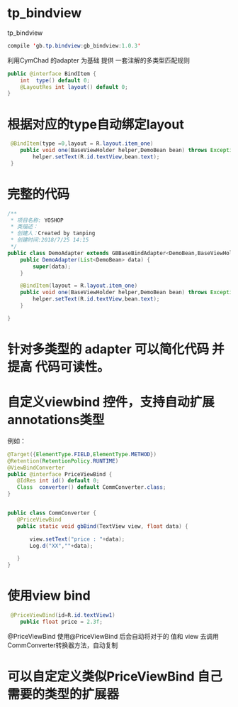 # tp_bindview
tp_bindview

```java
compile 'gb.tp.bindview:gb_bindview:1.0.3'

```

利用CymChad 的adapter 为基础 提供 一套注解的多类型匹配规则
```java
public @interface BindItem {
    int  type() default 0;
    @LayoutRes int layout() default 0;
}
``` 

# 根据对应的type自动绑定layout
```java
 @BindItem(type =0,layout = R.layout.item_one)
    public void one(BaseViewHolder helper,DemoBean bean) throws Exception {
        helper.setText(R.id.textView,bean.text);
 }
``` 

 # 完整的代码
```java
/**
 * 项目名称: YOSHOP
 * 类描述：
 * 创建人：Created by tanping
 * 创建时间:2018/7/25 14:15
 */
public class DemoAdapter extends GBBaseBindAdapter<DemoBean,BaseViewHolder> {
    public DemoAdapter(List<DemoBean> data) {
        super(data);
    }

    @BindItem(layout = R.layout.item_one)
    public void one(BaseViewHolder helper,DemoBean bean) throws Exception {
        helper.setText(R.id.textView,bean.text);
    }

}
```

# 针对多类型的 adapter 可以简化代码 并提高 代码可读性。
# 自定义viewbind 控件，支持自动扩展annotations类型
 例如：
 ```java
 @Target({ElementType.FIELD,ElementType.METHOD})
@Retention(RetentionPolicy.RUNTIME)
@ViewBindConverter
public @interface PriceViewBind {
    @IdRes int id() default 0;
    Class  converter() default CommConverter.class;
}


public class CommConverter {
    @PriceViewBind
    public static void gbBind(TextView view, float data) {

        view.setText("price : "+data);
        Log.d("XX",""+data);

    }
}

```
#  使用view bind
```java
 @PriceViewBind(id=R.id.textView1)
    public float price = 2.3f;
```
 @PriceViewBind  使用@PriceViewBind 后会自动将对于的 值和 view 去调用CommConverter转换器方法，自动复制
 
 # 可以自定定义类似PriceViewBind 自己需要的类型的扩展器
 
 
 


